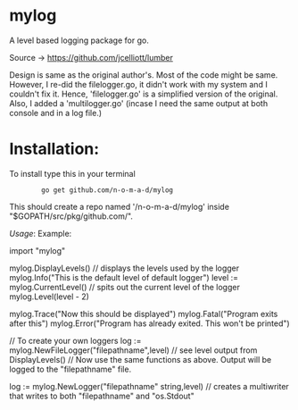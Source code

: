 # mylog

A level based logging package for go.

Source -> https://github.com/jcelliott/lumber

Design is same as the original author's. Most of the code might be same. However, I re-did the filelogger.go, it didn't work with my system and I couldn't fix it. 
Hence, 'filelogger.go' is a simplified version of the original.
Also, I added a 'multilogger.go' (incase I need the same output at both console and in a log file.)


# Installation:
To install type this in your terminal
    
            go get github.com/n-o-m-a-d/mylog

This should create a repo named '/n-o-m-a-d/mylog' inside "$GOPATH/src/pkg/github.com/".

*Usage*:
Example:

import "mylog"

mylog.DisplayLevels()                                               // displays the levels used by the logger
mylog.Info("This is the default level of default logger")
level := mylog.CurrentLevel()                                       // spits out the current level of the logger
mylog.Level(level - 2)

mylog.Trace("Now this should be displayed")
mylog.Fatal("Program exits after this")
mylog.Error("Program has already exited. This won't be printed")

// To create your own loggers
log := mylog.NewFileLogger("filepathname",level)                    // see level output from DisplayLevels()
// Now use the same functions as above. Output will be logged to the "filepathname" file.

log := mylog.NewLogger("filepathname" string,level)                 // creates a multiwriter that writes to both  "filepathname" and "os.Stdout"

